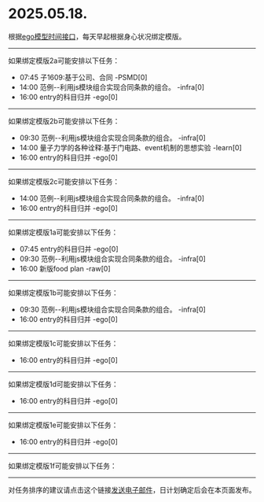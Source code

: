 # 2025.05.18.

根据[ego模型时间接口](https://gitee.com/hyg/blog/blob/master/timeflow.md)，每天早起根据身心状况绑定模版。

---
如果绑定模版2a可能安排以下任务：

- 07:45	子1609:基于公司、合同 -PSMD[0]
- 14:00	范例--利用js模块组合实现合同条款的组合。 -infra[0]
- 16:00	entry的科目归并 -ego[0]

---
如果绑定模版2b可能安排以下任务：

- 09:30	范例--利用js模块组合实现合同条款的组合。 -infra[0]
- 14:00	量子力学的各种诠释:基于门电路、event机制的思想实验 -learn[0]
- 16:00	entry的科目归并 -ego[0]

---
如果绑定模版2c可能安排以下任务：

- 14:00	范例--利用js模块组合实现合同条款的组合。 -infra[0]
- 16:00	entry的科目归并 -ego[0]

---
如果绑定模版1a可能安排以下任务：

- 07:45	entry的科目归并 -ego[0]
- 09:30	范例--利用js模块组合实现合同条款的组合。 -infra[0]
- 16:00	新版food plan -raw[0]

---
如果绑定模版1b可能安排以下任务：

- 09:30	范例--利用js模块组合实现合同条款的组合。 -infra[0]
- 16:00	entry的科目归并 -ego[0]

---
如果绑定模版1c可能安排以下任务：

- 16:00	entry的科目归并 -ego[0]

---
如果绑定模版1d可能安排以下任务：

- 16:00	entry的科目归并 -ego[0]

---
如果绑定模版1e可能安排以下任务：

- 16:00	entry的科目归并 -ego[0]

---
如果绑定模版1f可能安排以下任务：


---
对任务排序的建议请点击这个链接<a href="mailto:huangyg@mars22.com?subject=关于2025.05.18.任务排序的建议&body=date: 2025.05.18.%0D%0Afile: ../../blog/release/time/d.20250518.md%0D%0A---请勿修改邮件主题及以上内容---%0D%0A">发送电子邮件</a>，日计划确定后会在本页面发布。